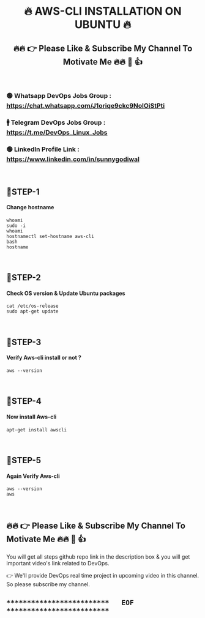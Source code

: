 <h1 align="center">🔥 AWS-CLI INSTALLATION ON UBUNTU 🔥</h1>

<h2 align="center">🔥🔥 👉 Please Like & Subscribe My Channel To Motivate Me 🔥🔥 🙏 👍</h2>

<br/>

### 🟢 Whatsapp DevOps Jobs Group : https://chat.whatsapp.com/J1oriqe9ckc9NolOiStPti
### 🚹 Telegram DevOps Jobs Group : https://t.me/DevOps_Linux_Jobs
### 🟢 LinkedIn Profile Link      : https://www.linkedin.com/in/sunnygodiwal

<br/>


## 🔹STEP-1
#### Change hostname
```
whoami
sudo -i 
whoami
hostnamectl set-hostname aws-cli
bash
hostname
```

<br/>

## 🔹STEP-2
#### Check OS version & Update Ubuntu packages
```
cat /etc/os-release
sudo apt-get update
```

<br/>

## 🔹STEP-3
#### Verify Aws-cli install or not ?
```
aws --version
```

<br/>

## 🔹STEP-4
#### Now install Aws-cli
```
apt-get install awscli
```

<br/>

## 🔹STEP-5
#### Again Verify Aws-cli
```
aws --version
aws
```

<br/>

## 🔥🔥 👉 Please Like & Subscribe My Channel To Motivate Me 🔥🔥 🙏 👍

You will get all steps github repo link in the description box & you will get important video's link related to DevOps.

👉 We'll provide DevOps real time project in upcoming video in this channel. So please subscribe my channel.

## `*************************   EOF   *************************`
